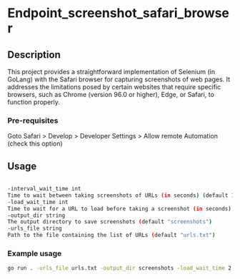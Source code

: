 # Endpoint_screenshot_safari_browser

## Description

This project provides a straightforward implementation of Selenium (in GoLang) with the Safari browser for capturing screenshots of web pages. It addresses the limitations posed by certain websites that require specific browsers, such as Chrome (version 96.0 or higher), Edge, or Safari, to function properly.

### Pre-requisites

Goto Safari > Develop > Developer Settings > Allow remote Automation (check this option)

## Usage

```bash

-interval_wait_time int
Time to wait between taking screenshots of URLs (in seconds) (default 1)
-load_wait_time int
Time to wait for a URL to load before taking a screenshot (in seconds) (default 2)
-output_dir string
The output directory to save screenshots (default "screenshots")
-urls_file string
Path to the file containing the list of URLs (default "urls.txt")
```

### Example usage

```bash
go run . -urls_file urls.txt -output_dir screenshots -load_wait_time 2 -interval_wait_time 1
```

